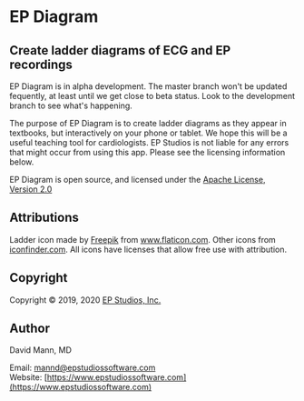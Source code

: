 EP Diagram
==========

<!-- [![Build Status](https://travis-ci.org/mannd/epcoding-ios.svg?branch=master)](https://travis-ci.org/mannd/epdiagram) -->

## Create ladder diagrams of ECG and EP recordings
EP Diagram is in alpha development.  The master branch won't be
updated fequently, at least until we get close to beta status.  Look
to the development branch to see what's happening.

The purpose of EP Diagram is to create ladder diagrams as they appear
in textbooks, but interactively on your phone or tablet.  We hope this
will be a useful teaching tool for cardiologists.  EP Studios is not
liable for any errors that might occur from using this app.
Please see the licensing information below.

EP Diagram is open source, and licensed under the 
[Apache License, Version 2.0](http://www.apache.org/licenses/LICENSE-2.0.html)

## Attributions
Ladder icon made by <a href="https://www.flaticon.com/authors/freepik"
title="Freepik">Freepik</a> from <a href="https://www.flaticon.com/"
title="Flaticon"> www.flaticon.com</a>.  Other icons from
[iconfinder.com](https://iconfinder.com).  All icons have licenses
that allow free use with attribution.

## Copyright
Copyright © 2019, 2020 [EP Studios, Inc.](http://www.epstudiossoftware.com)

## Author
David Mann, MD

Email: [mannd@epstudiossoftware.com](mailto:mannd@epstudiossoftware.com)  
Website: [https://www.epstudiossoftware.com](https://www.epstudiossoftware.com)   
